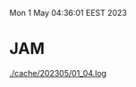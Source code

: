 Mon  1 May 04:36:01 EEST 2023
# JAM
<a href='./cache/202305/01_04.log'>./cache/202305/01_04.log</a>
